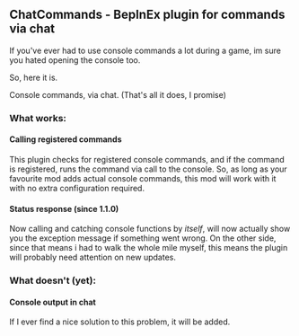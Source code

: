 ## ChatCommands - BepInEx plugin for commands via chat

If you've ever had to use console commands a lot during a game, im sure you hated opening the console too.

So, here it is.

Console commands, via chat. (That's all it does, I promise)

### What works:
#### Calling registered commands
This plugin checks for registered console commands, and if the command is registered, runs the command via call to the
console. So, as long as your favourite mod adds actual console commands, this mod will work with it with no extra
configuration required.

#### Status response (since 1.1.0)
Now calling and catching console functions by _itself_, will now actually show you the exception message if something
went wrong. On the other side, since that means i had to walk the whole mile myself, this means the plugin will probably
need attention on new updates.

### What doesn't (yet):
#### Console output in chat
If I ever find a nice solution to this problem, it will be added.
